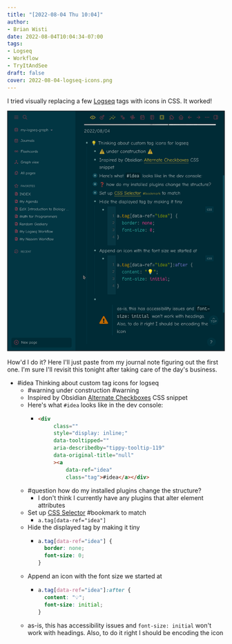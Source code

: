 ```yaml
---
title: "[2022-08-04 Thu 10:04]"
author:
- Brian Wisti
date: 2022-08-04T10:04:34-07:00
tags:
- Logseq
- Workflow
- TryItAndSee
draft: false
cover: 2022-08-04-logseq-icons.png
---
```


I tried visually replacing a few [Logseq][logseq] tags with icons in CSS. It worked!

![logseq page ](2022-08-04-logseq-icons.png "Three down, a few thousand to go")

[logseq]: https://logseq.com

<!--more-->

How'd I do it? Here I'll just paste from my journal note figuring out the first
one. I'm sure I'll revisit this tonight after taking care of the day's
business.

- #idea Thinking about custom tag icons for logseq
	- #warning under construction #warning
	- Inspired by Obsidian [Alternate Checkboxes](https://publish.obsidian.md/hub/02+-+Community+Expansions/02.05+All+Community+Expansions/CSS+Snippets/Alternate+Checkboxes+(SlRvb)) CSS snippet
	- Here's what `#idea` looks like in the dev console:
		- ``` html
		  <div
		       class=""
		       style="display: inline;"
		       data-tooltipped=""
		       aria-describedby="tippy-tooltip-119"
		       data-original-title="null"
		       ><a
		           data-ref="idea"
		           class="tag">#idea</a></div>
		  ```
	- #question how do my installed plugins change the structure?
		- I don't think I currently have any plugins that alter element attributes
	- Set up [CSS Selector](https://developer.mozilla.org/en-US/docs/Web/CSS/CSS_Selectors) #bookmark to match
		- `a.tag[data-ref="idea"]`
	- Hide the displayed tag by making it tiny
		- ``` css
		  a.tag[data-ref="idea"] {
		    border: none;
		    font-size: 0;
		  }
		  ```
	- Append an icon with the font size we started at
		- ``` css
		  a.tag[data-ref="idea"]:after {
		    content: "💡";
		    font-size: initial;
		  }
		  ```
	- as-is, this has accessibility issues and `font-size: initial` won't work with headings. Also, to do it right I should be encoding the icon
